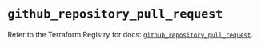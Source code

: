 # `github_repository_pull_request`

Refer to the Terraform Registry for docs: [`github_repository_pull_request`](https://registry.terraform.io/providers/integrations/github/6.1.0/docs/resources/repository_pull_request).
